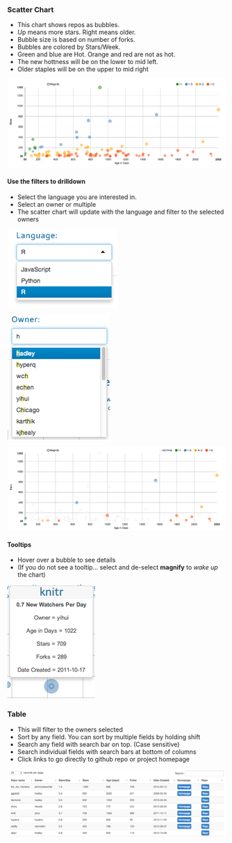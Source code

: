 
### Scatter Chart
- This chart shows repos as bubbles.   
- Up means more stars. Right means older.  
- Bubble size is based on number of forks.       
- Bubbles are colored by Stars/Week.   
- Green and blue are Hot. Orange and red are not as hot.
- The new hottness will be on the lower to mid left. 
- Older staples will be on the upper to mid right

![](figures/scatter.png)

#### Use the filters to drilldown
- Select the language you are interested in.
- Select an owner or multiple
- The scatter chart will update with the language and filter to the selected owners

![](figures/filter_lang.png)


![](figures/filter_owner.png)


![](figures/scatter_filtered.png)

#### Tooltips
- Hover over a bubble to see details 
- (If you do not see a tooltip... select and de-select **magnify** to *wake up* the chart)  

![](figures/tooltip.png)


### Table
- This will filter to the owners selected  
- Sort by any field. You can sort by multiple fields by holding shift  
- Search any field with search bar on top. (Case sensitive) 
- Search individual fields with search bars at bottom of columns  
- Click links to go directly to github repo or project homepage

![](figures/table.png)  

